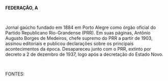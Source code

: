 **FEDERAÇÃO, A**

 

Jornal gaúcho fundado em 1884 em Porto Alegre como órgão oficial do
Partido Republicano Rio-Grandense (PRR). Em suas páginas, Antônio
Augusto Borges de Medeiros, chefe supremo do PRR a partir de 1903,
assinou editoriais e publicou declarações sobre os principais
acontecimentos da época. Desapareceu junto com o PRR, extinto por
decreto a 2 de dezembro de 1937, logo após a decretação do Estado Novo.

 

FONTES:

 
